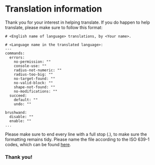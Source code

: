 # Translation information

Thank you for your interest in helping translate. If you do happen to help translate, please make sure to follow this format:
````
# <English name of language> translations, by <Your name>.

# <Language name in the translated language>:
---
commands:
  errors:
    no-permission: ""
    console-use: ""
    radius-not-numeric: ""
    radius-too-big: ""
    no-target-found: ""
    no-valid-block: ""
    shape-not-found: ""
    no-modifications: ""
  succeed:
    default: ""
    undo: ""

brushwand:
  disable: ""
  enable: ""
...
````
Please make sure to end every line with a full stop (.), to make sure the formatting remains tidy.
Please name the file according to the ISO 639-1 codes, which can be found [here](https://en.wikipedia.org/wiki/List_of_ISO_639-1_codes).
### Thank you!
